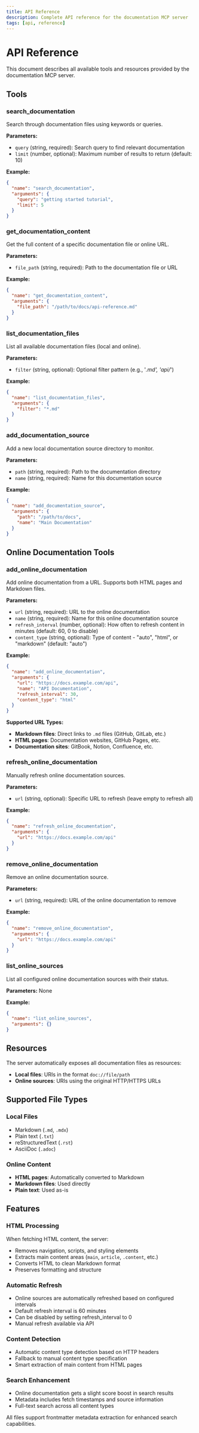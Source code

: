 ```yaml
---
title: API Reference
description: Complete API reference for the documentation MCP server
tags: [api, reference]
---
```


# API Reference

This document describes all available tools and resources provided by the documentation MCP server.

## Tools

### search_documentation

Search through documentation files using keywords or queries.

**Parameters:**
- `query` (string, required): Search query to find relevant documentation
- `limit` (number, optional): Maximum number of results to return (default: 10)

**Example:**
```json
{
  "name": "search_documentation",
  "arguments": {
    "query": "getting started tutorial",
    "limit": 5
  }
}
```

### get_documentation_content

Get the full content of a specific documentation file or online URL.

**Parameters:**
- `file_path` (string, required): Path to the documentation file or URL

**Example:**
```json
{
  "name": "get_documentation_content",
  "arguments": {
    "file_path": "/path/to/docs/api-reference.md"
  }
}
```

### list_documentation_files

List all available documentation files (local and online).

**Parameters:**
- `filter` (string, optional): Optional filter pattern (e.g., '*.md', 'api/*')

**Example:**
```json
{
  "name": "list_documentation_files",
  "arguments": {
    "filter": "*.md"
  }
}
```

### add_documentation_source

Add a new local documentation source directory to monitor.

**Parameters:**
- `path` (string, required): Path to the documentation directory
- `name` (string, required): Name for this documentation source

**Example:**
```json
{
  "name": "add_documentation_source",
  "arguments": {
    "path": "/path/to/docs",
    "name": "Main Documentation"
  }
}
```

## Online Documentation Tools

### add_online_documentation

Add online documentation from a URL. Supports both HTML pages and Markdown files.

**Parameters:**
- `url` (string, required): URL to the online documentation
- `name` (string, required): Name for this online documentation source
- `refresh_interval` (number, optional): How often to refresh content in minutes (default: 60, 0 to disable)
- `content_type` (string, optional): Type of content - "auto", "html", or "markdown" (default: "auto")

**Example:**
```json
{
  "name": "add_online_documentation",
  "arguments": {
    "url": "https://docs.example.com/api",
    "name": "API Documentation",
    "refresh_interval": 30,
    "content_type": "html"
  }
}
```

**Supported URL Types:**
- **Markdown files**: Direct links to `.md` files (GitHub, GitLab, etc.)
- **HTML pages**: Documentation websites, GitHub Pages, etc.
- **Documentation sites**: GitBook, Notion, Confluence, etc.

### refresh_online_documentation

Manually refresh online documentation sources.

**Parameters:**
- `url` (string, optional): Specific URL to refresh (leave empty to refresh all)

**Example:**
```json
{
  "name": "refresh_online_documentation",
  "arguments": {
    "url": "https://docs.example.com/api"
  }
}
```

### remove_online_documentation

Remove an online documentation source.

**Parameters:**
- `url` (string, required): URL of the online documentation to remove

**Example:**
```json
{
  "name": "remove_online_documentation",
  "arguments": {
    "url": "https://docs.example.com/api"
  }
}
```

### list_online_sources

List all configured online documentation sources with their status.

**Parameters:** None

**Example:**
```json
{
  "name": "list_online_sources",
  "arguments": {}
}
```

## Resources

The server automatically exposes all documentation files as resources:
- **Local files**: URIs in the format `doc://file/path`
- **Online sources**: URIs using the original HTTP/HTTPS URLs

## Supported File Types

### Local Files
- Markdown (`.md`, `.mdx`)
- Plain text (`.txt`)
- reStructuredText (`.rst`)
- AsciiDoc (`.adoc`)

### Online Content
- **HTML pages**: Automatically converted to Markdown
- **Markdown files**: Used directly
- **Plain text**: Used as-is

## Features

### HTML Processing
When fetching HTML content, the server:
- Removes navigation, scripts, and styling elements
- Extracts main content areas (`main`, `article`, `.content`, etc.)
- Converts HTML to clean Markdown format
- Preserves formatting and structure

### Automatic Refresh
- Online sources are automatically refreshed based on configured intervals
- Default refresh interval is 60 minutes
- Can be disabled by setting refresh_interval to 0
- Manual refresh available via API

### Content Detection
- Automatic content type detection based on HTTP headers
- Fallback to manual content type specification
- Smart extraction of main content from HTML pages

### Search Enhancement
- Online documentation gets a slight score boost in search results
- Metadata includes fetch timestamps and source information
- Full-text search across all content types

All files support frontmatter metadata extraction for enhanced search capabilities. 